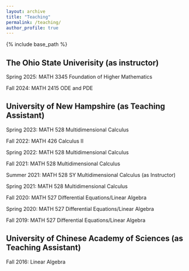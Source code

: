 ```yaml
---
layout: archive
title: "Teaching"
permalink: /teaching/
author_profile: true
---
```


{% include base_path %}
## The Ohio State Univerisity (as instructor)
Spring 2025: MATH 3345 Foundation of Higher Mathematics

Fall 2024: MATH 2415 ODE and PDE

## University of New Hampshire (as Teaching Assistant)
Spring 2023: MATH 528 Multidimensional Calculus 

Fall 2022: MATH 426 Calculus II 

Spring 2022: MATH 528 Multidimensional Calculus 

Fall 2021: MATH 528 Multidimensional Calculus 

Summer 2021: MATH 528 SY Multidimensional Calculus (as Instructor)

Spring 2021: MATH 528 Multidimensional Calculus 

Fall 2020: MATH 527 Differential Equations/Linear Algebra 

Spring 2020: MATH 527 Differential Equations/Linear Algebra 

Fall 2019: MATH 527 Differential Equations/Linear Algebra 

## University of Chinese Academy of Sciences (as Teaching Assistant)

Fall 2016: Linear Algebra
